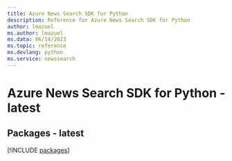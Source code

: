 ```yaml
---
title: Azure News Search SDK for Python
description: Reference for Azure News Search SDK for Python
author: lmazuel
ms.author: lmazuel
ms.data: 06/14/2023
ms.topic: reference
ms.devlang: python
ms.service: newssearch
---
```

# Azure News Search SDK for Python - latest
## Packages - latest
[!INCLUDE [packages](news-search-index.md)]